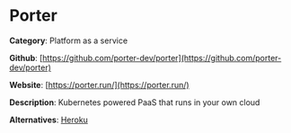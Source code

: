 
# Porter

**Category**: Platform as a service

**Github**: [https://github.com/porter-dev/porter](https://github.com/porter-dev/porter)

**Website**: [https://porter.run/](https://porter.run/)

**Description**:
Kubernetes powered PaaS that runs in your own cloud

**Alternatives**: [Heroku](https://www.heroku.com/)
